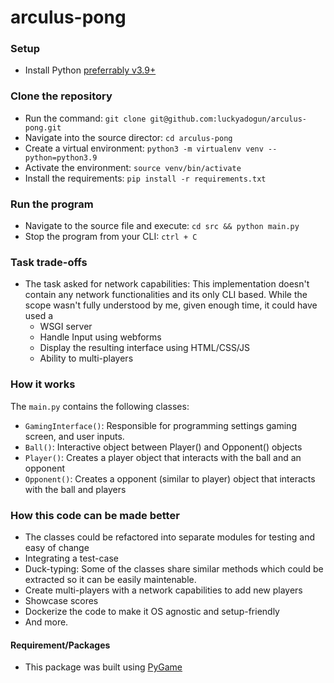 # arculus-pong

### Setup
- Install Python [preferrably v3.9+](https://www.python.org/downloads/)


### Clone the repository
- Run the command: `git clone git@github.com:luckyadogun/arculus-pong.git`
- Navigate into the source director: `cd arculus-pong`
- Create a virtual environment: `python3 -m virtualenv venv --python=python3.9`
- Activate the environment: `source venv/bin/activate`
- Install the requirements: `pip install -r requirements.txt` 

### Run the program
- Navigate to the source file and execute: `cd src && python main.py`
- Stop the program from your CLI: `ctrl + C`


### Task trade-offs
- The task asked for network capabilities: 
    This implementation doesn't contain any network functionalities and its only CLI based.
    While the scope wasn't fully understood by me, given enough time, it could have used a
    * WSGI server
    * Handle Input using webforms
    * Display the resulting interface using HTML/CSS/JS
    * Ability to multi-players


### How it works
The `main.py` contains the following classes:

- `GamingInterface()`: Responsible for programming settings gaming screen, and user inputs.
- `Ball()`: Interactive object between Player() and Opponent() objects
- `Player()`: Creates a player object that interacts with the ball and an opponent
- `Opponent()`: Creates a opponent (similar to player) object that interacts with the ball and players


### How this code can be made better
- The classes could be refactored into separate modules for testing and easy of change
- Integrating a test-case
- Duck-typing: Some of the classes share similar methods which could be extracted so it can be easily maintenable.
- Create multi-players with a network capabilities to add new players
- Showcase scores
- Dockerize the code to make it OS agnostic and setup-friendly
- And more.

#### Requirement/Packages
- This package was built using [PyGame](https://www.pygame.org/docs/)